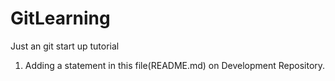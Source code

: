 # GitLearning
Just an git start up tutorial

1. Adding a statement in this file(README.md) on Development Repository.
